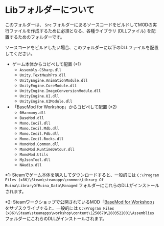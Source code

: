 # Libフォルダーについて

このフォルダーは、 `Src` フォルダーにあるソースコードをビルドしてMODの実行ファイルを作成するために必須となる、各種ライブラリ (DLLファイル) を配置するためのフォルダーです。

ソースコードをビルドしたい場合、このフォルダーに以下のDLLファイルを配置してください。

- ゲーム本体からコピペして配置 (\*1)
  - `Assembly-CSharp.dll`
  - `Unity.TextMeshPro.dll`
  - `UnityEngine.AnimationModule.dll`
  - `UnityEngine.CoreModule.dll`
  - `UnityEngine.ImageConversionModule.dll`
  - `UnityEngine.UI.dll`
  - `UnityEngine.UIModule.dll`
- 「BaseMod for Workshop」からコピペして配置 (\*2)
  - `0Harmony.dll`
  - `BaseMod.dll`
  - `Mono.Cecil.dll`
  - `Mono.Cecil.Mdb.dll`
  - `Mono.Cecil.Pdb.dll`
  - `Mono.Cecil.Rocks.dll`
  - `MonoMod.Common.dll`
  - `MonoMod.RuntimeDetour.dll`
  - `MonoMod.Utils`
  - `MyJsonTool.dll`
  - `NAudio.dll`

\*1: Steamでゲーム本体を購入してダウンロードすると、一般的には `C:\Program Files (x86)\Steam\steamapps\common\Library Of Ruina\LibraryOfRuina_Data\Managed` フォルダーにこれらのDLLがインストールされます。

\*2: Steamワークショップで公開されているMOD「[BaseMod for Workshop](https://steamcommunity.com/sharedfiles/filedetails/?id=2603522001)」をサブスクライブすると、一般的には `C:\Program Files (x86)\Steam\steamapps\workshop\content\1256670\2603522001\Assemblies` フォルダーにこれらのDLLがインストールされます。
